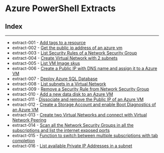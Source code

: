 # Azure PowerShell Extracts

## Index

---

* extract-001 - [Add tags to a resource](extract-001/)
* extract-002 - [Get the public ip address of an azure vm](extract-002/)
* extract-003 - [List Security Rules of a Network Security Group](extract-003/)
* extract-004 - [Create Virtual Network with 2 subnets](extract-004/)
* extract-005 - [List VM Image skus](extract-005/)
* extract-006 - [Create a Public IP with DNS name and assign it to a Azure VM](extract-006/)
* extract-007 - [Deploy Azure SQL Database](extract-007/)
* extract-008 - [List subnets in a Virtual Network](extract-008/)
* extract-009 - [Remove a Security Rule from Network Security Group](extract-009/)
* extract-010 - [Add a new data disk to an Azure VM](extract-010/)
* extract-011 - [Dissociate and remove the Public IP of an Azure VM](extract-011/)
* extract-012 - [Create a Storage Account and enable Boot Diagnostics of an Azure VM](extract-012/)
* extract-013 - [Create two Virtual Networks and connect with Virtual Network Peering](extract-013/)
* extract-014 - [Scan all the Network Security Groups in all the subscriptions and list the internet exposed ports](extract-014/)
* extract-015 - [Function to switch between multiple subscriptions with tab completion](extract-015/)
* extract-016 - [List available Private IP Addresses in a subnet](extract-016/)